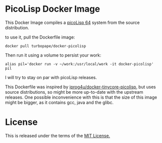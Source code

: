 # PicoLisp Docker Image

This Docker Image compiles a [picoLisp 64](http://picolisp.com/wiki/?home) system from the source
distribution.

to use it, pull the Dockerfile image:

```
docker pull turbopape/docker-picolisp
```

Then run it using a volume to persist your work:

```
alias pil='docker run -v ~/work:/usr/local/work -it docker-picolisp'
pil
```
I will try to stay on par with picoLisp releases.

This Dockerfile was inspired
by
[iprog4u/docker-tinycore-picolisp](https://github.com/iprog4u/docker-tinycore-picolisp),
but uses source distributions, so might be more up-to-date with the
upstream releases. One possible inconvenience with this is that the
size of this image might be bigger, as it contains gcc, java and the
glibc.

# License

This is released under the terms of the [MIT License.](./LICENSE)
